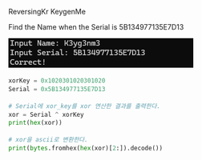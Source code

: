 ReversingKr KeygenMe


Find the Name when the Serial is 5B134977135E7D13

![success](./Success.png)   

```python
xorKey = 0x1020301020301020
Serial = 0x5B134977135E7D13

# Serial에 xor_key를 xor 연산한 결과를 출력한다.
xor = Serial ^ xorKey
print(hex(xor))

# xor을 ascii로 변환한다.
print(bytes.fromhex(hex(xor)[2:]).decode())
```
